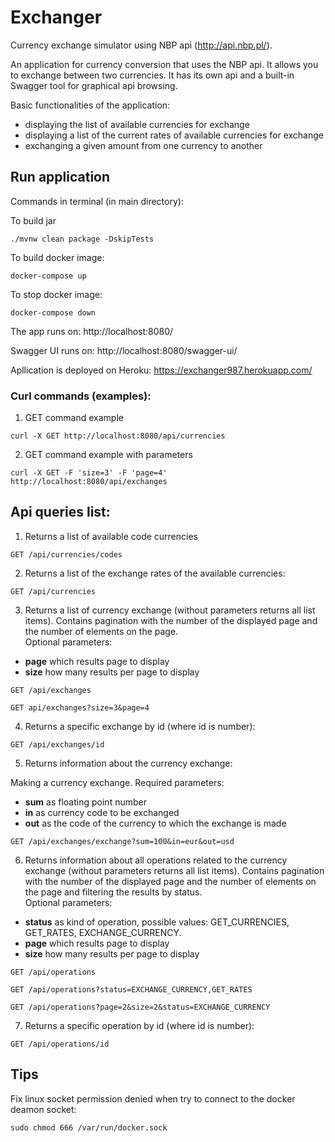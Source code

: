 # Exchanger
Currency exchange simulator using NBP api (http://api.nbp.pl/).

An application for currency conversion that uses the NBP api. It allows you to exchange between two currencies. It has its own api and a built-in Swagger tool for graphical api browsing.

Basic functionalities of the application:
- displaying the list of available currencies for exchange
- displaying a list of the current rates of available currencies for exchange
- exchanging a given amount from one currency to another  

## Run application
Commands in terminal (in main directory):  

To build jar

```
./mvnw clean package -DskipTests
```
To build docker image:
```
docker-compose up
```
To stop docker image:
```
docker-compose down
```

The app runs on: http://localhost:8080/

Swagger UI runs on: http://localhost:8080/swagger-ui/

Apllication is deployed on Heroku: https://exchanger987.herokuapp.com/  

### Curl commands (examples):  
1. GET command example
```
curl -X GET http://localhost:8080/api/currencies
```
2. GET command example with parameters
```
curl -X GET -F 'size=3' -F 'page=4' http://localhost:8080/api/exchanges
```

## Api queries list:

1. Returns a list of available code currencies
```
GET /api/currencies/codes
```

2. Returns a list of the exchange rates of the available currencies:
```
GET /api/currencies
```

3. Returns a list of currency exchange (without parameters returns all list items). Contains pagination with the number of the displayed page and the number of elements on the page.  
Optional parameters: 
- **page** which results page to display
- **size** how many results per page to display
```
GET /api/exchanges

GET api/exchanges?size=3&page=4
```

4. Returns a specific exchange by id (where id is number):
```
GET /api/exchanges/id
```

5. Returns information about the currency exchange: 

Making a currency exchange. 
Required parameters: 
- **sum** as floating point number
- **in** as currency code to be exchanged
- **out** as the code of the currency to which the exchange is made
```
GET /api/exchanges/exchange?sum=100&in=eur&out=usd

```

6. Returns information about all operations related to the currency exchange (without parameters returns all list items). Contains pagination with the number of the displayed page and the number of elements on the page and filtering the results by status.  
Optional parameters: 
- **status** as kind of operation, possible values: GET_CURRENCIES, GET_RATES, EXCHANGE_CURRENCY.
- **page** which results page to display
- **size** how many results per page to display
```
GET /api/operations

GET /api/operations?status=EXCHANGE_CURRENCY,GET_RATES

GET /api/operations?page=2&size=2&status=EXCHANGE_CURRENCY
```

7. Returns a specific operation by id (where id is number):
```
GET /api/operations/id
```

## Tips
Fix linux socket permission denied when try to connect to the docker deamon socket:
```
sudo chmod 666 /var/run/docker.sock
```
